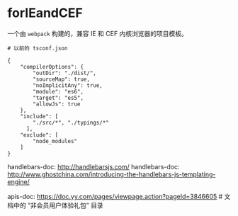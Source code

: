 # forIEandCEF

一个由 `webpack` 构建的，兼容 IE 和 CEF 内核浏览器的项目模板。

```
# 以前的 tsconf.json

{
    "compilerOptions": {
        "outDir": "./dist/",
        "sourceMap": true,
        "noImplicitAny": true,
        "module": "es6",
        "target": "es5",
        "allowJs": true
    },
    "include": [
        "./src/*", "./typings/*"
      ],
    "exclude": [
        "node_modules"
    ]
}
```

handlebars-doc: http://handlebarsjs.com/
handlebars-doc: http://www.ghostchina.com/introducing-the-handlebars-js-templating-engine/

apis-doc: https://doc.yy.com/pages/viewpage.action?pageId=3846605  # 文档中的 “非会员用户体验礼包” 目录
